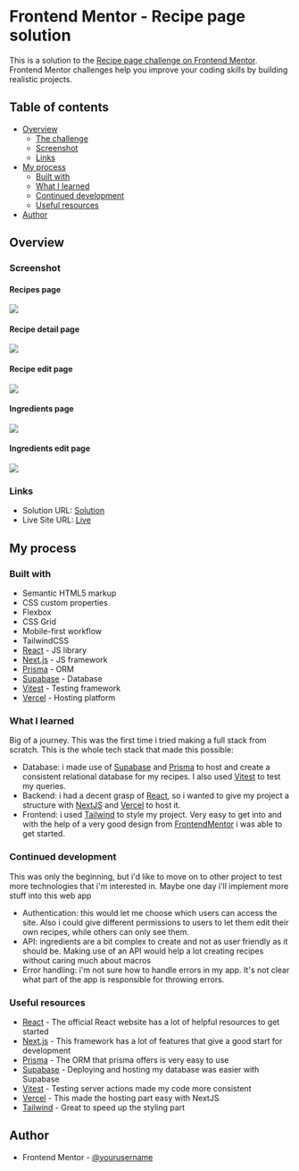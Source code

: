 # Frontend Mentor - Recipe page solution

This is a solution to the [Recipe page challenge on Frontend Mentor](https://www.frontendmentor.io/challenges/recipe-page-KiTsR8QQKm). Frontend Mentor challenges help you improve your coding skills by building realistic projects.

## Table of contents

- [Overview](#overview)
  - [The challenge](#the-challenge)
  - [Screenshot](#screenshot)
  - [Links](#links)
- [My process](#my-process)
  - [Built with](#built-with)
  - [What I learned](#what-i-learned)
  - [Continued development](#continued-development)
  - [Useful resources](#useful-resources)
- [Author](#author)

## Overview

### Screenshot

#### Recipes page

![](./assets/Screenshots/recipes.png)

#### Recipe detail page

![](./assets/Screenshots/recipe_detail.png)

#### Recipe edit page

![](./assets/Screenshots/recipe_edit.png)

#### Ingredients page

![](./assets/Screenshots/ingredients.png)

#### Ingredients edit page

![](./assets/Screenshots/ingredient_edit.png)

### Links

- Solution URL: [Solution](https://github.com/JustANipple/recipes)
- Live Site URL: [Live](https://recipes-alpha-sooty.vercel.app/)

## My process

### Built with

- Semantic HTML5 markup
- CSS custom properties
- Flexbox
- CSS Grid
- Mobile-first workflow
- TailwindCSS
- [React](https://reactjs.org/) - JS library
- [Next.js](https://nextjs.org/) - JS framework
- [Prisma](https://prisma.io/) - ORM
- [Supabase](https://supabase.com/) - Database
- [Vitest](https://vitest.dev/) - Testing framework
- [Vercel](https://vercel.com/) - Hosting platform

### What I learned

Big of a journey. This was the first time i tried making a full stack from scratch.
This is the whole tech stack that made this possible:

- Database: i made use of [Supabase](https://supabase.com/) and [Prisma](https://prisma.io/) to host and create a consistent relational database for my recipes. I also used [Vitest](https://vitest.dev/) to test my queries.
- Backend: i had a decent grasp of [React](https://reactjs.org/), so i wanted to give my project a structure with [NextJS](https://nextjs.org/) and [Vercel](https://vercel.com/) to host it.
- Frontend: i used [Tailwind](https://tailwindcss.com/docs/installation) to style my project. Very easy to get into and with the help of a very good design from [FrontendMentor](https://www.frontendmentor.io/) i was able to get started.

### Continued development

This was only the beginning, but i'd like to move on to other project to test more technologies that i'm interested in. Maybe one day i'll implement more stuff into this web app

- Authentication: this would let me choose which users can access the site. Also i could give different permissions to users to let them edit their own recipes, while others can only see them.
- API: ingredients are a bit complex to create and not as user friendly as it should be. Making use of an API would help a lot creating recipes without caring much about macros
- Error handling: i'm not sure how to handle errors in my app. It's not clear what part of the app is responsible for throwing errors.

### Useful resources

- [React](https://reactjs.org/) - The official React website has a lot of helpful resources to get started
- [Next.js](https://nextjs.org/) - This framework has a lot of features that give a good start for development
- [Prisma](https://prisma.io/) - The ORM that prisma offers is very easy to use
- [Supabase](https://supabase.com/) - Deploying and hosting my database was easier with Supabase
- [Vitest](https://vitest.dev/) - Testing server actions made my code more consistent
- [Vercel](https://vercel.com/) - This made the hosting part easy with NextJS
- [Tailwind](https://tailwindcss.com/docs/installation) - Great to speed up the styling part

## Author

- Frontend Mentor - [@yourusername](https://www.frontendmentor.io/profile/JustANipple)
